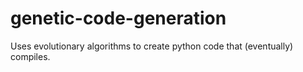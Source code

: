 # genetic-code-generation
Uses evolutionary algorithms to create python code that (eventually) compiles.
